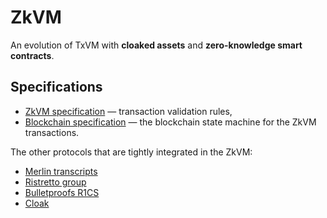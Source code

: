 # ZkVM

An evolution of TxVM with **cloaked assets** and **zero-knowledge smart contracts**.

## Specifications

* [ZkVM specification](spec/ZkVM.md) — transaction validation rules,
* [Blockchain specification](spec/Blockchain.md) — the blockchain state machine for the ZkVM transactions.

The other protocols that are tightly integrated in the ZkVM:

* [Merlin transcripts](https://doc.dalek.rs/merlin/index.html)
* [Ristretto group](https://ristretto.group)
* [Bulletproofs R1CS](https://doc-internal.dalek.rs/develop/bulletproofs/notes/r1cs_proof/index.html)
* [Cloak](https://github.com/interstellar/spacesuit/blob/master/spec.md)
